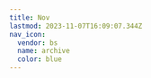 ```yaml
---
title: Nov
lastmod: 2023-11-07T16:09:07.344Z
nav_icon:
  vendor: bs
  name: archive
  color: blue
---
```

